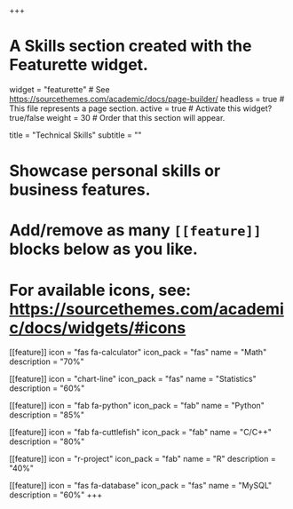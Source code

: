 +++
# A Skills section created with the Featurette widget.
widget = "featurette"  # See https://sourcethemes.com/academic/docs/page-builder/
headless = true  # This file represents a page section.
active = true  # Activate this widget? true/false
weight = 30  # Order that this section will appear.

title = "Technical Skills"
subtitle = ""

# Showcase personal skills or business features.
# 
# Add/remove as many `[[feature]]` blocks below as you like.
# 
# For available icons, see: https://sourcethemes.com/academic/docs/widgets/#icons

  
 [[feature]]
  icon = "fas fa-calculator"
  icon_pack = "fas"
  name = "Math"
  description = "70%"
  
[[feature]]
  icon = "chart-line"
  icon_pack = "fas"
  name = "Statistics"
  description = "60%"  
  
[[feature]]
  icon = "fab fa-python"
  icon_pack = "fab"
  name = "Python"
  description = "85%"

[[feature]]
  icon = "fab fa-cuttlefish"
  icon_pack = "fab"
  name = "C/C++"
  description = "80%"
  
[[feature]]
  icon = "r-project"
  icon_pack = "fab"
  name = "R"
  description = "40%"
  
  [[feature]]
  icon = "fas fa-database"
  icon_pack = "fas"
  name = "MySQL"
  description = "60%"
+++
